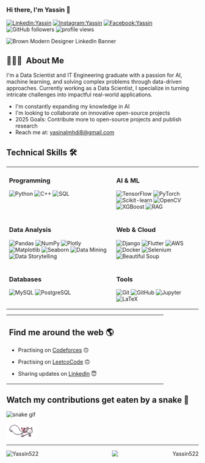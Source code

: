 ### Hi there, I'm Yassin  👋 

[![Linkedin:Yassin](https://img.shields.io/badge/-Yassin-blue?style=flat-square&logo=Linkedin&logoColor=white&link=https://www.linkedin.com/in/yassin-abdulmahdi/)](https://www.linkedin.com/in/yassin-abdulmahdi/)
[![Instagram:Yassin](https://img.shields.io/badge/-Yassin-red?style=flat-square&logo=instagram&logoColor=white&link=https://www.instagram.com/yaseen_almahdi5/)](https://www.instagram.com/yaseen_almahdi5/)
[![Facebook:Yassin](https://img.shields.io/badge/-Yassin-blue?style=flat-square&logo=facebook&logoColor=white&link=https://www.facebook.com/yasin.almhdi.96/)](https://www.facebook.com/yasin.almhdi.96/)
![GitHub followers](https://img.shields.io/github/followers/Yassin522?label=Follow&style=social)
<img alt = "profile views" src="https://komarev.com/ghpvc/?username=Yassin522&color=brightgreen">  

<img width="2000" height="600" alt="Brown Modern Designer LinkedIn Banner" src="https://github.com/user-attachments/assets/f3f2f425-c1e7-4d9b-a135-9ea5773940df" />

## 👨🏻‍💻 &nbsp;About Me

I'm a Data Scientist and IT Engineering graduate with a passion for AI, machine learning, and solving complex problems through data-driven approaches. Currently working as a Data Scientist, I specialize in turning intricate challenges into impactful real-world applications.

- I'm constantly expanding my knowledge in AI 
- I'm looking to collaborate on innovative open-source projects
- 2025 Goals: Contribute more to open-source projects and publish research
- Reach me at: yasinalmhdi8@gmail.com


## Technical Skills 🛠️

<table>
  <tr>
    <td valign="top">
      <h3>Programming</h3>
      <p>
        <img src="https://img.shields.io/badge/Python-%233776AB.svg?style=for-the-badge&logo=python&logoColor=white" alt="Python" />
        <img src="https://img.shields.io/badge/C++-%2300599C.svg?style=for-the-badge&logo=c%2B%2B&logoColor=white" alt="C++" />
        <img src="https://img.shields.io/badge/SQL-%2300f.svg?style=for-the-badge&logo=postgresql&logoColor=white" alt="SQL" />
      </p>
    </td>
    <td valign="top">
      <h3>AI & ML</h3>
      <p>
        <img src="https://img.shields.io/badge/TensorFlow-%23FF6F00.svg?style=for-the-badge&logo=TensorFlow&logoColor=white" alt="TensorFlow" />
        <img src="https://img.shields.io/badge/PyTorch-%23EE4C2C.svg?style=for-the-badge&logo=PyTorch&logoColor=white" alt="PyTorch" />
        <img src="https://img.shields.io/badge/scikit--learn-%23F7931E.svg?style=for-the-badge&logo=scikit-learn&logoColor=white" alt="Scikit-learn" />
        <img src="https://img.shields.io/badge/OpenCV-%235C3EE8.svg?style=for-the-badge&logo=opencv&logoColor=white" alt="OpenCV" />
        <img src="https://img.shields.io/badge/XGBoost-%2300BFFF.svg?style=for-the-badge&logo=xgboost&logoColor=white" alt="XGBoost" />
        <img src="https://img.shields.io/badge/RAG-%230088FF.svg?style=for-the-badge&logo=ai&logoColor=white" alt="RAG" />
      </p>
    </td>
  </tr>
  <tr>
    <td valign="top">
      <h3>Data Analysis</h3>
      <p>
        <img src="https://img.shields.io/badge/Pandas-%23150458.svg?style=for-the-badge&logo=pandas&logoColor=white" alt="Pandas" />
        <img src="https://img.shields.io/badge/NumPy-%23013243.svg?style=for-the-badge&logo=numpy&logoColor=white" alt="NumPy" />
        <img src="https://img.shields.io/badge/Plotly-%233F4F75.svg?style=for-the-badge&logo=plotly&logoColor=white" alt="Plotly" />
        <img src="https://img.shields.io/badge/Matplotlib-%231DA1F2.svg?style=for-the-badge&logo=python&logoColor=white" alt="Matplotlib" />
        <img src="https://img.shields.io/badge/Seaborn-%232ECC71.svg?style=for-the-badge&logo=python&logoColor=white" alt="Seaborn" />
        <img src="https://img.shields.io/badge/Data%20Mining-%23FF5733.svg?style=for-the-badge&logo=database&logoColor=white" alt="Data Mining" />
        <img src="https://img.shields.io/badge/Data%20Storytelling-%234CAF50.svg?style=for-the-badge&logo=analytics&logoColor=white" alt="Data Storytelling" />
      </p>
    </td>
    <td valign="top">
      <h3>Web & Cloud</h3>
      <p>
        <img src="https://img.shields.io/badge/Django-%23092E20.svg?style=for-the-badge&logo=django&logoColor=white" alt="Django" />
        <img src="https://img.shields.io/badge/Flutter-%2302569B.svg?style=for-the-badge&logo=Flutter&logoColor=white" alt="Flutter" />
        <img src="https://img.shields.io/badge/AWS-%23FF9900.svg?style=for-the-badge&logo=amazon-aws&logoColor=white" alt="AWS" />
        <img src="https://img.shields.io/badge/Docker-%232496ED.svg?style=for-the-badge&logo=docker&logoColor=white" alt="Docker" />
        <img src="https://img.shields.io/badge/Selenium-%2343B02A.svg?style=for-the-badge&logo=selenium&logoColor=white" alt="Selenium" />
        <img src="https://img.shields.io/badge/BeautifulSoup-%238900F5.svg?style=for-the-badge&logo=python&logoColor=white" alt="Beautiful Soup" />
      </p>
    </td>
  </tr>
  <tr>
    <td valign="top">
      <h3>Databases</h3>
      <p>
        <img src="https://img.shields.io/badge/MySQL-%2300f.svg?style=for-the-badge&logo=mysql&logoColor=white" alt="MySQL" />
        <img src="https://img.shields.io/badge/PostgreSQL-%23336791.svg?style=for-the-badge&logo=postgresql&logoColor=white" alt="PostgreSQL" />
      </p>
    </td>
      <td valign="top">
      <h3>Tools</h3>
      <p>
        <img src="https://img.shields.io/badge/Git-%23F05033.svg?style=for-the-badge&logo=git&logoColor=white" alt="Git" />
        <img src="https://img.shields.io/badge/GitHub-%23181717.svg?style=for-the-badge&logo=github&logoColor=white" alt="GitHub" />
        <img src="https://img.shields.io/badge/Jupyter-%23F37626.svg?style=for-the-badge&logo=jupyter&logoColor=white" alt="Jupyter" />
        <img src="https://img.shields.io/badge/LaTeX-%23008080.svg?style=for-the-badge&logo=latex&logoColor=white" alt="LaTeX" />
      </p>
    </td>
  </tr>
</table>




<table width="100%">
  <tr>
    <td valign="top" width="70%">

## Find me around the web 🌎 
- Practising on [Codeforces](https://codeforces.com/profile/Yassin52) 🙃
- Practising on [LeetcoCode](https://leetcode.com/Yassin52/) 🙃
- Sharing updates on [LinkedIn](https://www.linkedin.com/in/yassin-abdulmahdi/) 😇

  </tr>
</table>



## Watch my contributions get eaten by a snake 🐍
![snake gif](https://user-images.githubusercontent.com/88105077/166116856-9251de7f-d2df-46fd-901b-5920e8047e52.svg)

<img src="https://raw.githubusercontent.com/Yassin522/Yassin522/master/assets/kyubey.gif" height="40" />

----  
<p align="left"><img width="45%" align="left" src="https://github-readme-stats.vercel.app/api?username=Yassin522&show_icons=true&include_all_commits=true&theme=radical&hide_border=true" alt="Yassin522" /></p>
<p align="right"><img width="45%" align="right" sy src="https://github-readme-stats.vercel.app/api/top-langs/?username=Yassin522&layout=compact&theme=radical&hide_border=true" alt="Yassin522" /></p>


